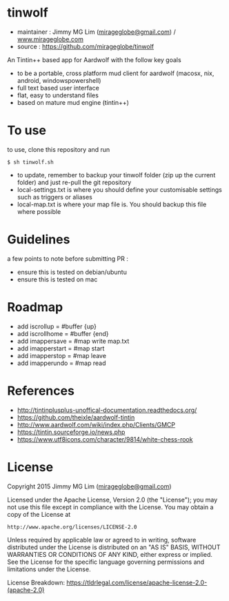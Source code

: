 # tinwolf #

- maintainer : Jimmy MG Lim (mirageglobe@gmail.com) / www.mirageglobe.com
- source : https://github.com/mirageglobe/tinwolf

An Tintin++ based app for Aardwolf with the follow key goals
- to be a portable, cross platform mud client for aardwolf (macosx, nix, android, windowspowershell)
- full text based user interface
- flat, easy to understand files
- based on mature mud engine (tintin++)

# To use #

to use, clone this repository and run
```
$ sh tinwolf.sh
```

- to update, remember to backup your tinwolf folder (zip up the current folder) and just re-pull the git repository
- local-settings.txt is where you should define your customisable settings such as triggers or aliases
- local-map.txt is where your map file is. You should backup this file where possible

# Guidelines #

a few points to note before submitting PR :

- ensure this is tested on debian/ubuntu
- ensure this is tested on mac

# Roadmap #

- add iscrollup = #buffer {up}
- add iscrollhome = #buffer {end}
- add imappersave = #map write map.txt
- add imapperstart = #map start
- add imapperstop = #map leave
- add imapperundo = #map read

# References #

- http://tintinplusplus-unoffical-documentation.readthedocs.org/
- https://github.com/theixle/aardwolf-tintin
- http://www.aardwolf.com/wiki/index.php/Clients/GMCP
- https://tintin.sourceforge.io/news.php
- https://www.utf8icons.com/character/9814/white-chess-rook

# License #

Copyright 2015 Jimmy MG Lim (mirageglobe@gmail.com)

Licensed under the Apache License, Version 2.0 (the "License");
you may not use this file except in compliance with the License.
You may obtain a copy of the License at

    http://www.apache.org/licenses/LICENSE-2.0

Unless required by applicable law or agreed to in writing, software
distributed under the License is distributed on an "AS IS" BASIS,
WITHOUT WARRANTIES OR CONDITIONS OF ANY KIND, either express or implied.
See the License for the specific language governing permissions and
limitations under the License.

License Breakdown: https://tldrlegal.com/license/apache-license-2.0-(apache-2.0)
